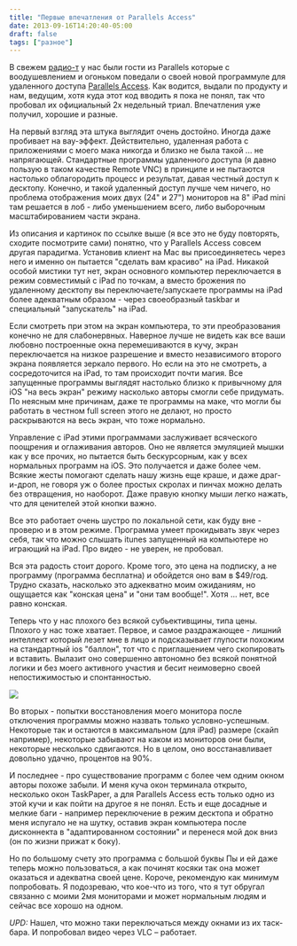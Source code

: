 ```yaml
---
title: "Первые впечатления от Parallels Access"
date: 2013-09-16T14:20:40-05:00
draft: false
tags: ["разное"]
---
```


В свежем [радио-т](http://radio-t.com) у нас были гости из Parallels которые с воодушевлением и огоньком поведали о своей новой программуле для удаленного доступа [Parallels Access](http://www.parallels.com/products/access/). Как водится, выдали по продукту и нам, ведущим, хотя куда этот код вводить я пока не понял, так что пробовал их официальный 2х недельный триал. Впечатления уже получил, хорошие и разные.

<!--more-->
На первый взгляд эта штука выглядит очень достойно. Иногда даже пробивает на вау-эффект. Действительно, удаленная работа с приложениями с моего мака никогда и близко не была такой ... не напрягающей. Стандартные программы удаленного доступа (я давно пользую в таком качестве Remote VNC) в принципе и не пытаются настолько облагородить процесс и результат, давая честный доступ к десктопу. Конечно, и такой удаленный доступ лучше чем ничего, но проблема отображения моих двух (24" и 27") мониторов на 8" iPad mini там решается в лоб - либо уменьшением всего, либо выборочным масштабированием части экрана.

Из описания и картинок по ссылке выше (я все это не буду повторять, сходите посмотрите сами) понятно, что у Parallels Access совсем другая парадигма. Установив клиент на Mac вы присоединяетесь через него и именно он пытается "сделать вам красиво" на iPad. Никакой особой мистики тут нет, экран основного компьютер переключается в режим совместимый с iPad по точкам, а  вместо брожения по удаленному десктопу вы переключаете/запускаете программы на iPad более адекватным образом - через своеобразный taskbar и специальный "запускатель" на iPad.

Если смотреть при этом на экран компьютера, то эти преобразования конечно не для слабонервных. Наверное лучше не видеть как все ваши любовно построенные окна перемешиваются в кучу, экран переключается на низкое разрешение и вместо независимого второго экрана появляется зеркало первого. Но если на это не смотреть, а сосредоточится на iPad, то там происходит почти магия. Все запущенные программы выглядят настолько близко к привычному для iOS "на весь экран" режиму насколько авторы смогли себе придумать. По неясным мне причинам, даже те программы на маке, что могли бы работать в честном full screen этого не делают, но просто раскрываются на весь экран, что тоже нормально.

Управление с iPad этими программами заслуживает всяческого поощрения и оглаживания авторов. Оно не является эмуляцией мышки как у все прочих, но пытается быть бескурсорным, как у всех нормальных программ на iOS. Это получается и даже более чем. Всякие жесты помогают сделать нашу жизнь еще краше, и даже драг-и-дроп, не говоря уж о более простых скролах и пинчах можно делать без отвращения, но наоборот. Даже правую кнопку мыши легко нажать, что для ценителей этой кнопки важно.

Все это работает очень шустро по локальной сети, как буду вне - проверю и в этом режиме. Программа умеет прокидывать звук через себя, так что можно слышать itunes запущенный на компьютере но играющий на iPad. Про видео - не уверен, не пробовал.

Вся эта радость стоит дорого. Кроме того, это цена на подписку, а не программу (программа бесплатна) и обойдется оно вам в $49/год. Трудно сказать, насколько это адкекватно моим ожиданиям, но ощущается как "конская цена" и "они там вообще!". Хотя ... нет, все равно конская.

Теперь что у нас плохого без всякой субьективщины, типа цены. Плохого у нас тоже хватает. Первое, и самое раздражающее - лишний интеллект который лезет мне в лицо и подсказывает глупости похожим на стандартный ios "баллон", тот что с приглашением чего скопировать и вставить. Вылазит оно совершенно автономно без всякой понятной логики и без моего активного участия и бесит неимоверно своей непостижимостью и спонтанностью.

![](/images/posts/pa_bug.png#floatright)

Во вторых - попытки восстановления моего монитора после отключения программы можно назвать только условно-успешным. Некоторые так и остаются в максимальном (для iPad) размере (скайп например), некоторые забывают на каком из мониторов они были, некоторые несколько сдвигаются. Но в целом, оно восстанавливает довольно удачно, процентов на 90%.

И последнее - про существование программ с более чем одним окном авторы похоже забыли. И меня куча окон терминала открыто, несколько окон TaskPaper, а для Parallels Access есть только одно из этой кучи и как пойти на другое я не понял. Есть и еще досадные и мелкие баги - например переключение в режим десктопа и обратно меня испугало не на шутку, оставив экран компьютера после дисконнекта в "адаптированном состоянии" и перенеся мой док вниз (он по жизни прижат к боку).

Но по большому счету это программа с большой буквы Пы и ей даже теперь можно пользоваться, а как починят косяки так она может оказаться и адекватна своей цене. Короче, рекомендую как минимум попробовать. Я подозреваю, что кое-что из того, что я тут обругал связанно с моими 2мя мониторами и может нормальным людям и сейчас все хорошо на одном.

*UPD:* Нашел, что можно таки переключаться между окнами из их таск-бара. И попробовал видео через VLC – работает.
